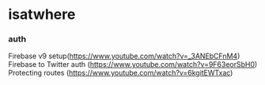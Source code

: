 # isatwhere

### auth
Firebase v9 setup(https://www.youtube.com/watch?v=_3ANEbCFnM4)
Firebase to Twitter auth (https://www.youtube.com/watch?v=9F63eorSbH0)
Protecting routes (https://www.youtube.com/watch?v=6kgitEWTxac)